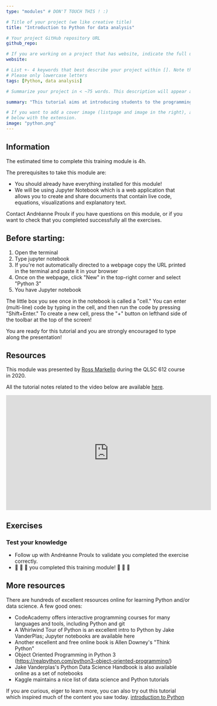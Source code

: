 ```yaml
---
type: "modules" # DON'T TOUCH THIS ! :)

# Title of your project (we like creative title)
title: "Introduction to Python for data analysis"

# Your project GitHub repository URL
github_repo:

# If you are working on a project that has website, indicate the full url including "https://" below or leave it empty.
website:

# List +- 4 keywords that best describe your project within []. Note that the project summary also involves a number of key words. Those are listed on top of the [github repository](https://github.com/PSY6983-2021/project_template), click `manage topics`.
# Please only lowercase letters
tags: [Python, data analysis]

# Summarize your project in < ~75 words. This description will appear at the top of your page and on the list page with other projects..

summary: "This tutorial aims at introducing students to the programming langage Python for data analysis. By the end of this module, students will be familiar with Python basic syntax and understand why Python serves well the purpose of data analysis."

# If you want to add a cover image (listpage and image in the right), add it to your directory and indicate the name
# below with the extension.
image: "python.png"
---
```

<!-- This is an html comment and this won't appear in the rendered page. You are now editing the "content" area, the core of your description. Everything that you can do in markdown is allowed below. We added a couple of comments to guide your through documenting your progress. -->

## Information

The estimated time to complete this training module is 4h.

The prerequisites to take this module are:

* You should already have everything installed for this module!
* We will be using Jupyter Notebook which is a web application that allows you to create and share documents that contain live code, equations, visualizations and explanatory text.

Contact Andréanne Proulx if you have questions on this module, or if you want to check that you completed successfully all the exercises.

## Before starting:

1. Open the terminal
2. Type jupyter notebook
3. If you're not automatically directed to a webpage copy the URL printed in the terminal and paste it in your browser
4. Once on the webpage, click "New" in the top-right corner and select "Python 3"
5. You have Jupyter notebook 

The little box you see once in the notebook is called a "cell." You can enter (multi-line) code by typing in the cell, and then run the code by pressing "Shift+Enter."
To create a new cell, press the "+" button on lefthand side of the toolbar at the top of the screen!

You are ready for this tutorial and you are strongly encouraged to type along the presentation!

## Resources
This module was presented by [Ross Markello](https://rossmarkello.com/) during the QLSC 612 course in 2020.

All the tutorial notes related to the video below are available [here](https://github.com/neurodatascience/course-materials-2020/blob/master/lectures/12-may/01-python-for-data-analysis/python-for-data-analysis.ipynb). 

<iframe width="560" height="315" src="https://www.youtube.com/embed/N6soV0dlB-k" title="YouTube video player" frameborder="0" allow="accelerometer; autoplay; clipboard-write; encrypted-media; gyroscope; picture-in-picture" allowfullscreen></iframe>


## Exercises

### Test your knowledge



 * Follow up with Andréanne Proulx to validate you completed the exercise correctly.
 * :tada: :tada: :tada: you completed this training module! :tada: :tada: :tada:

## More resources

There are hundreds of excellent resources online for learning Python and/or data science. A few good ones:

- CodeAcademy offers interactive programming courses for many languages and tools, including Python and git
- A Whirlwind Tour of Python is an excellent intro to Python by Jake VanderPlas; Jupyter notebooks are available here
- Another excellent and free online book is Allen Downey's "Think Python"
- Object Oriented Programming in Python 3
(https://realpython.com/python3-object-oriented-programming/) 
- Jake Vanderplas's Python Data Science Handbook is also available online as a set of notebooks
- Kaggle maintains a nice list of data science and Python tutorials

If you are curious, eiger to learn more, you can also try out this tutorial which inspired much of the content you saw today. [introduction to Python](https://neurohackademy.org/course/introduction-to-python-2/)
